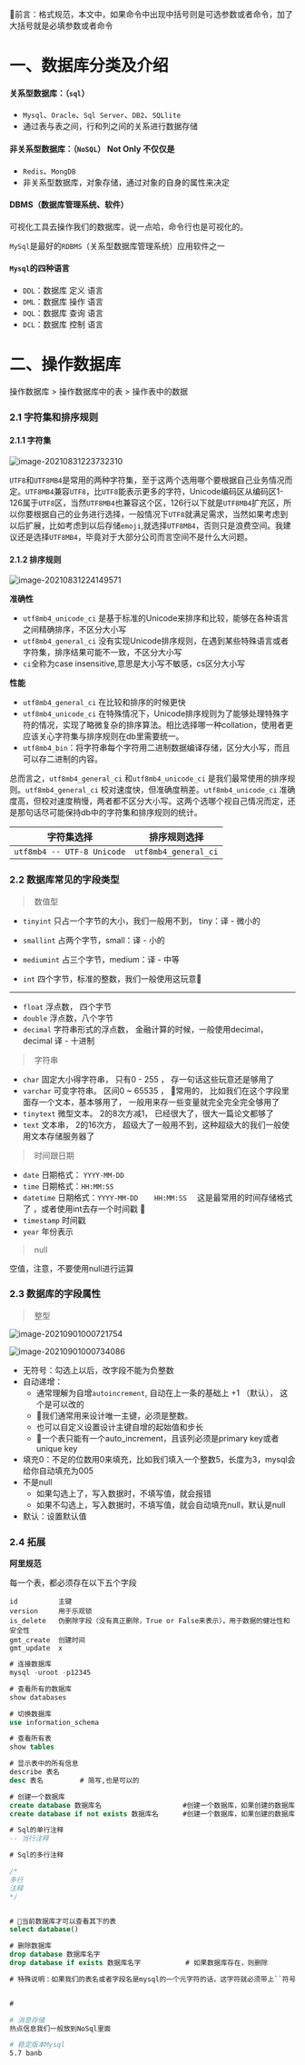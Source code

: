 🔺前言：格式规范，本文中，如果命令中出现中括号则是可选参数或者命令，加了大括号就是必填参数或者命令

# 一、数据库分类及介绍



#### 关系型数据库：（`sql`）

- `Mysql`、`Oracle`、`Sql Server`、`DB2`、`SQLlite`
- 通过表与表之间，行和列之间的关系进行数据存储



#### 非关系型数据库：（`NoSQL`） Not Only 不仅仅是

- `Redis`、`MongDB`
- 非关系型数据库，对象存储，通过对象的自身的属性来决定



#### DBMS（数据库管理系统、软件）

可视化工具去操作我们的数据库，说一点哈，命令行也是可视化的。

`MySql`是最好的`RDBMS`（关系型数据库管理系统）应用软件之一



#### `Mysql`的四种语言

- `DDL`：数据库    定义   语言
- `DML`：数据库    操作   语言
- `DQL`：数据库    查询    语言
- `DCL`：数据库    控制    语言









# 二、操作数据库

操作数据库 > 操作数据库中的表 > 操作表中的数据



### 2.1 字符集和排序规则



#### 2.1.1 字符集

![image-20210831223732310](image-20210831223732310.png)

`UTF8`和`UTF8MB4`是常用的两种字符集，至于这两个选用哪个要根据自己业务情况而定。`UTF8MB4`兼容`UTF8`，比`UTF8`能表示更多的字符，Unicode编码区从编码区1-126属于`UTF8`区，当然`UTF8MB4`也兼容这个区，126行以下就是`UTF8MB4`扩充区，所以你要根据自己的业务进行选择，一般情况下`UTF8`就满足需求，当然如果考虑到以后扩展，比如考虑到以后存储`emoji`,就选择`UTF8MB4`，否则只是浪费空间。我建议还是选择`UTF8MB4`，毕竟对于大部分公司而言空间不是什么大问题。 



#### 2.1.2 排序规则

![image-20210831224149571](image-20210831224149571.png)



**准确性**

- `utf8mb4_unicode_ci` 是基于标准的Unicode来排序和比较，能够在各种语言之间精确排序，不区分大小写
- `utf8mb4_general_ci` 没有实现Unicode排序规则，在遇到某些特殊语言或者字符集，排序结果可能不一致，不区分大小写
- `ci`全称为case insensitive,意思是大小写不敏感，cs区分大小写



**性能**

- `utf8mb4_general_ci` 在比较和排序的时候更快
- `utf8mb4_unicode_ci` 在特殊情况下，Unicode排序规则为了能够处理特殊字符的情况，实现了略微复杂的排序算法。相比选择哪一种collation，使用者更应该关心字符集与排序规则在db里需要统一。
- `utf8mb4_bin`：将字符串每个字符用二进制数据编译存储，区分大小写，而且可以存二进制的内容。



总而言之，`utf8mb4_general_ci` 和`utf8mb4_unicode_ci` 是我们最常使用的排序规则。`utf8mb4_general_ci` 校对速度快，但准确度稍差。`utf8mb4_unicode_ci` 准确度高，但校对速度稍慢，两者都不区分大小写。这两个选哪个视自己情况而定，还是那句话尽可能保持db中的字符集和排序规则的统计。 



| 字符集选择                 | 排序规则选择         |
| -------------------------- | -------------------- |
| `utf8mb4 -- UTF-8 Unicode` | `utf8mb4_general_ci` |







### 2.2 数据库常见的字段类型

> ​	数值型

- `tinyint`				只占一个字节的大小，我们一般用不到， tiny：译 - 微小的

- `smallint`              占两个字节，small：译 - 小的

- `mediumint`            占三个字节，medium：译 - 中等

- `int`                        四个字节，标准的整数，我们一般使用这玩意🔺

	

****

- `float`                    浮点数， 四个字节
- `double`                  浮点数，八个字节
- `decimal`                字符串形式的浮点数， 金融计算的时候，一般使用decimal， decimal 译 - 十进制



> ​	字符串

- `char`					固定大小得字符串， 只有0 - 255  ，  存一句话这些玩意还是够用了
- `varchar`              可变字符串。  区间0 ~ 65535  ， 🔺常用的， 比如我们在这个字段里面存一个文本，基本够用了， 一般用来存一些变量就完全完全完全够用了
- `tinytext`            微型文本。 2的8次方减1， 已经很大了，很大一篇论文都够了
- `text`                    文本串， 2的16次方， 超级大了一般用不到，这种超级大的我们一般使用文本存储服务器了



> ​	时间跟日期

- `date`                   日期格式： `YYYY-MM-DD`
- `time`                   日期格式：`HH:MM:SS`
- `datetime`           日期格式：`YYYY-MM-DD    HH:MM:SS  `  这是最常用的时间存储格式了 ，或者使用int去存一个时间戳 🔺
- `timestamp`         时间戳
- `year`                    年份表示





> ​	null

空值，注意，不要使用null进行运算









### 2.3 数据库的字段属性

> ​	整型

![image-20210901000721754](image-20210901000721754.png)

![image-20210901000734086](image-20210901000734086.png)

- 无符号：勾选上以后，改字段不能为负整数
- 自动递增：
	- 通常理解为自增`autoincrement`, 自动在上一条的基础上 +1 （默认）， 这个是可以改的
	- 🔺我们通常用来设计唯一主键，必须是整数。
	- 也可以自定义设置设计主键自增的起始值和步长
	- 🔺一个表只能有一个auto_increment，且该列必须是primary key或者unique key
- 填充0：不足的位数用0来填充，比如我们填入一个整数5，长度为3，mysql会给你自动填充为005
- 不是null
	- 如果勾选上了，写入数据时，不填写值，就会报错
	- 如果不勾选上，写入数据时，不填写值，就会自动填充null，默认是null
- 默认：设置默认值



### 2.4 拓展

**阿里规范**

每一个表，都必须存在以下五个字段

```
id			主键
version		用于乐观锁
is_delete	伪删除字段（没有真正删除，True or False来表示），用于数据的健壮性和安全性
gmt_create	创建时间
gmt_update	x
```









```sql
# 连接数据库
mysql -uroot -p12345

# 查看所有的数据库
show databases

# 切换数据库
use information_schema

# 查看所有表
show tables

# 显示表中的所有信息
describe 表名			
desc 表名 		# 简写,也是可以的

# 创建一个数据库
create database 数据库名					#创建一个数据库，如果创建的数据库已经存在，则报错
create database if not exists 数据库名		#创建一个数据库，如果创建的数据库已经存在，则不创建，这个不会报错

# Sql的单行注释
-- 当行注释

# Sql的多行注释

/*
多行
注释
*/


# 🔺当前数据库才可以查看其下的表
select database()

# 删除数据库
drop database 数据库名字
drop database if exists 数据库名字			# 如果数据库存在，则删除

# 特殊说明：如果我们的表名或者字段名是mysql的一个元字符的话，这字符就必须带上``符号，表示丢弃元字符含义


# 
```























```bash
# 消息存储
热点信息我们一般放到NoSql里面

# 稳定版本Mysql
5.7 banb
```


